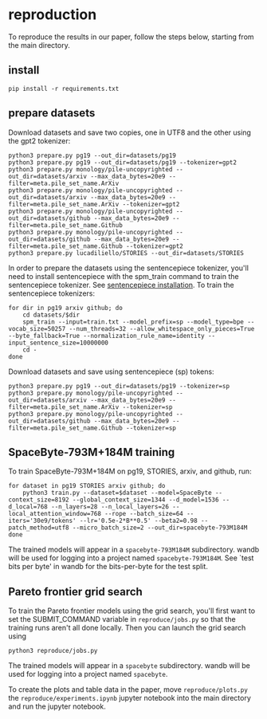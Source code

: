 # reproduction

To reproduce the results in our paper, follow the steps below, starting from the main directory.

## install

```
pip install -r requirements.txt
```

## prepare datasets

Download datasets and save two copies, one in UTF8 and the other using the gpt2 tokenizer:

```
python3 prepare.py pg19 --out_dir=datasets/pg19
python3 prepare.py pg19 --out_dir=datasets/pg19 --tokenizer=gpt2
python3 prepare.py monology/pile-uncopyrighted --out_dir=datasets/arxiv --max_data_bytes=20e9 --filter=meta.pile_set_name.ArXiv
python3 prepare.py monology/pile-uncopyrighted --out_dir=datasets/arxiv --max_data_bytes=20e9 --filter=meta.pile_set_name.ArXiv --tokenizer=gpt2
python3 prepare.py monology/pile-uncopyrighted --out_dir=datasets/github --max_data_bytes=20e9 --filter=meta.pile_set_name.Github
python3 prepare.py monology/pile-uncopyrighted --out_dir=datasets/github --max_data_bytes=20e9 --filter=meta.pile_set_name.Github --tokenizer=gpt2
python3 prepare.py lucadiliello/STORIES --out_dir=datasets/STORIES
```

In order to prepare the datasets using the sentencepiece tokenizer, you'll need to install sentencepiece with the spm_train command to train the sentencepiece tokenizer.
See [sentencepiece installation](https://github.com/google/sentencepiece?tab=readme-ov-file#installation).
To train the sentencepiece tokenizers:

```
for dir in pg19 arxiv github; do
    cd datasets/$dir
    spm_train --input=train.txt --model_prefix=sp --model_type=bpe --vocab_size=50257 --num_threads=32 --allow_whitespace_only_pieces=True --byte_fallback=True --normalization_rule_name=identity --input_sentence_size=10000000
    cd -
done
```

Download datasets and save using sentencepiece (sp) tokens:

```
python3 prepare.py pg19 --out_dir=datasets/pg19 --tokenizer=sp
python3 prepare.py monology/pile-uncopyrighted --out_dir=datasets/arxiv --max_data_bytes=20e9 --filter=meta.pile_set_name.ArXiv --tokenizer=sp
python3 prepare.py monology/pile-uncopyrighted --out_dir=datasets/github --max_data_bytes=20e9 --filter=meta.pile_set_name.Github --tokenizer=sp
```

## SpaceByte-793M+184M training

To train SpaceByte-793M+184M on pg19, STORIES, arxiv, and github, run:

```
for dataset in pg19 STORIES arxiv github; do
    python3 train.py --dataset=$dataset --model=SpaceByte --context_size=8192 --global_context_size=1344 --d_model=1536 --d_local=768 --n_layers=28 --n_local_layers=26 --local_attention_window=768 --rope --batch_size=64 --iters='30e9/tokens' --lr='0.5e-2*B**0.5' --beta2=0.98 --patch_method=utf8 --micro_batch_size=2 --out_dir=spacebyte-793M184M
done
```

The trained models will appear in a `spacebyte-793M184M` subdirectory.
wandb will be used for logging into a project named `spacebyte-793M184M`.
See `test bits per byte' in wandb for the bits-per-byte for the test split.

## Pareto frontier grid search

To train the Pareto frontier models using the grid search, you'll first want to set the SUBMIT_COMMAND variable in `reproduce/jobs.py` so that the training runs aren't all done locally.
Then you can launch the grid search using

```
python3 reproduce/jobs.py
```

The trained models will appear in a `spacebyte` subdirectory.
wandb will be used for logging into a project named `spacebyte`.

To create the plots and table data in the paper, move `reproduce/plots.py` the `reproduce/experiments.ipynb` jupyter notebook into the main directory and run the jupyter notebook.

